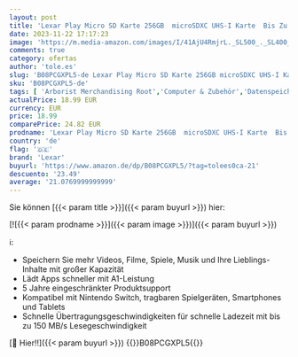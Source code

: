 ```yaml
---
layout: post
title: 'Lexar Play Micro SD Karte 256GB  microSDXC UHS-I Karte  Bis Zu 150MB/s Lesegeschwindigkeit  Speicherkarte Micro SD  TF Karte Kompatibel mit Switch  Handys und Tablets  LMSPLAY256G-BNNAG '
date: 2023-11-22 17:17:23
image: 'https://m.media-amazon.com/images/I/41AjU4RmjrL._SL500_._SL400_.jpg'
comments: true
category: ofertas
author: 'tole.es'
slug: 'B08PCGXPL5-de Lexar Play Micro SD Karte 256GB microSDXC UHS-I Karte Bis...'
sku: 'B08PCGXPL5-de'
tags: [ 'Arborist Merchandising Root','Computer & Zubehör','Datenspeicher','Externe Datenspeicher','Micro SD Speicherkarten','Self Service','Special Features Stores','Speicherkarten','Speicherkarten & USB-Sticks','a4cbee59-f823-40fe-831a-7de64f655f6f_0','a4cbee59-f823-40fe-831a-7de64f655f6f_9901','lexar','🇩🇪', ]
actualPrice: 18.99 EUR
currency: EUR
price: 18.99
comparePrice: 24.82 EUR
prodname: 'Lexar Play Micro SD Karte 256GB  microSDXC UHS-I Karte  Bis Zu 150MB/s Lesegeschwindigkeit  Speicherkarte Micro SD  TF Karte Kompatibel mit Switch  Handys und Tablets  LMSPLAY256G-BNNAG '
country: 'de'
flag: '🇩🇪'
brand: 'Lexar'
buyurl: 'https://www.amazon.de/dp/B08PCGXPL5/?tag=tolees0ca-21'
descuento: '23.49'
average: '21.0769999999999'
---
```


Sie können [{{< param title >}}]({{< param buyurl >}}) hier:

[![{{< param prodname >}}]({{< param image >}})]({{< param buyurl >}})

ℹ️:

- Speichern Sie mehr Videos, Filme, Spiele, Musik und Ihre Lieblings-Inhalte mit großer Kapazität
- Lädt Apps schneller mit A1-Leistung
- 5 Jahre eingeschränkter Produktsupport
- Kompatibel mit Nintendo Switch, tragbaren Spielgeräten, Smartphones und Tablets
- Schnelle Übertragungsgeschwindigkeiten für schnelle Ladezeit mit bis zu 150 MB/s Lesegeschwindigkeit

[🛒 Hier!!]({{< param buyurl >}})
{{<world>}}B08PCGXPL5{{</world>}}
